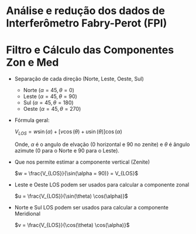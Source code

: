 # Análise e redução dos dados de Interferômetro Fabry-Perot (FPI)


# Filtro e Cálculo das Componentes Zon e Med


* Separação de cada direção (Norte, Leste, Oeste, Sul)
    * Norte ($\alpha  = 45, \theta = 0$)
    * Leste ($\alpha  = 45, \theta = 90$)
    * Sul ($\alpha  = 45, \theta = 180$)
    * Oeste ($\alpha  = 45, \theta = 270$)
    
    
* Fórmula geral:
    
    $V_{LOS} = w \sin(\alpha) + [v \cos(\theta) + u \sin(\theta)]\cos(\alpha)$
  
    Onde, $\alpha$ é o angulo de elvação (0 horizontal e 90 no zenite) e $\theta$ é ângulo azimute (0 para o Norte e 90 para o Leste). 

* Que nos permite estimar a componente vertical (Zenite)
    
    $w = \frac{V_{LOS}}{\sin(\alpha = 90)} = V_{LOS}$
    
* Leste e Oeste LOS podem ser usados para calcular a componente zonal 

    $u = \frac{V_{LOS}}{\sin(\theta) \cos(\alpha)}$ 

* Norte e Sul LOS podem ser usados para calcular a componente Meridional 

    $v = \frac{V_{LOS}}{\cos(\theta) \cos(\alpha)}$ 
